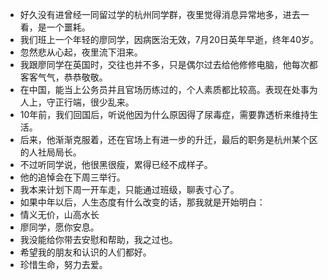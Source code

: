 - 好久没有进曾经一同留过学的杭州同学群，夜里觉得消息异常地多，进去一看，是一个噩耗。
- 我们班上一个年轻的廖同学，因病医治无效，7月20日英年早逝，终年40岁。
- 忽然悲从心起，夜里流下泪来。
- 我跟廖同学在英国时，交往也并不多，只是偶尔过去给他修修电脑，他每次都客客气气，恭恭敬敬。
- 在中国，能当上公务员并且官场历练过的，个人素质都比较高。表现在处事为人上，守正行端，很少乱来。
- 10年前，我们回国后，听说他因为什么原因得了尿毒症，需要靠透析来维持生活。
- 后来，他渐渐克服着，还在官场上有进一步的升迁，最后的职务是杭州某个区的人社局局长。
- 不过听同学说，他很黑很瘦，累得已经不成样子。
- 他的追悼会在下周三举行。
- 我本来计划下周一开车走，只能通过班级，聊表寸心了。
- 如果中年以后，人生态度有什么改变的话，那我就是开始明白：
- 情义无价，山高水长
- 廖同学，愿你安息。
- 我没能给你带去安慰和帮助，我之过也。
- 希望我的朋友和认识的人们都好。
- 珍惜生命，努力去爱。
